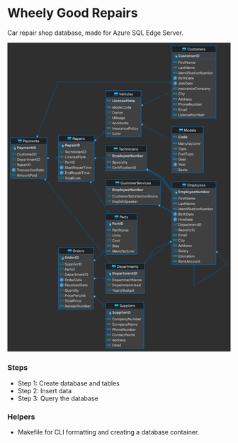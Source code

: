 # Wheely Good Repairs
Car repair shop database, made for Azure SQL Edge Server.

![diagram](diagram.png)
### Steps
* Step 1: Create database and tables
* Step 2: Insert data
* Step 3: Query the database

### Helpers
* Makefile for CLI formatting and creating a database container.